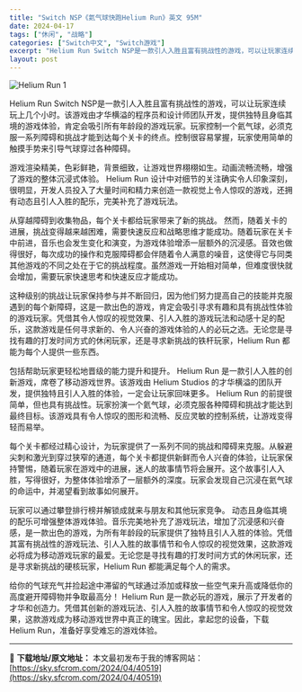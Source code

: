 ```yaml
---
title: "Switch NSP《氦气球快跑Helium Run》英文 95M"
date: 2024-04-17
tags: ["休闲", "战略"]
categories: ["Switch中文", "Switch游戏"]
excerpt: "Helium Run Switch NSP是一款引人入胜且富有挑战性的游戏，可以让玩家连续玩上几个小时。该游戏由才华横溢的程序员和设计师团队开发，提供独特且身临其境的游戏体验，肯定会吸引所有年龄段的游戏玩家。玩家控制一个氦气球，必须克服一系列障碍和挑战才能到达每个关卡的终点。控制很容易掌握，玩家使用&hellip;"
layout: post
---
```


<img class="aligncenter" src="https://sky.sfcrom.com/wp-content/uploads/2024/04/20240417105740-d733a.jpeg" alt="Helium Run 1" />

Helium Run Switch NSP是一款引人入胜且富有挑战性的游戏，可以让玩家连续玩上几个小时。该游戏由才华横溢的程序员和设计师团队开发，提供独特且身临其境的游戏体验，肯定会吸引所有年龄段的游戏玩家。玩家控制一个氦气球，必须克服一系列障碍和挑战才能到达每个关卡的终点。控制很容易掌握，玩家使用简单的触摸手势来引导气球穿过各种障碍。

游戏渲染精美，色彩鲜艳，背景细致，让游戏世界栩栩如生。动画流畅流畅，增强了游戏的整体沉浸式体验。 Helium Run 设计中对细节的关注确实令人印象深刻，很明显，开发人员投入了大量时间和精力来创造一款视觉上令人惊叹的游戏，还拥有动态且引人入胜的配乐，完美补充了游戏玩法。

从穿越障碍到收集物品，每个关卡都给玩家带来了新的挑战。
然而，随着关卡的进展，挑战变得越来越困难，需要快速反应和战略思维才能成功。随着玩家在关卡中前进，音乐也会发生变化和演变，为游戏体验增添一层额外的沉浸感。音效也做得很好，每次成功的操作和克服障碍都会伴随着令人满意的噪音，这使得它与同类其他游戏的不同之处在于它的挑战程度。虽然游戏一开始相对简单，但难度很快就会增加，需要玩家快速思考和快速反应才能成功。

这种级别的挑战让玩家保持参与并不断回归，因为他们努力提高自己的技能并克服遇到的每个新障碍，这是一款出色的游戏，肯定会吸引寻求有趣和具有挑战性体验的游戏玩家。凭借其令人惊叹的视觉效果、引人入胜的游戏玩法和动感十足的配乐，这款游戏是任何寻求新的、令人兴奋的游戏体验的人的必玩之选。无论您是寻找有趣的打发时间方式的休闲玩家，还是寻求新挑战的铁杆玩家，Helium Run 都能为每个人提供一些东西。

包括帮助玩家更轻松地晋级的能力提升和提升。
Helium Run 是一款引人入胜的创新游戏，席卷了移动游戏世界。该游戏由 Helium Studios 的才华横溢的团队开发，提供独特且引人入胜的体验，一定会让玩家回味更多。 Helium Run 的前提很简单，但也具有挑战性。玩家扮演一个氦气球，必须克服各种障碍和挑战才能达到最终目标。该游戏具有令人惊叹的图形和流畅、反应灵敏的控制系统，让游戏变得轻而易举。

每个关卡都经过精心设计，为玩家提供了一系列不同的挑战和障碍来克服。从躲避尖刺和激光到穿过狭窄的通道，每个关卡都提供新鲜而令人兴奋的体验，让玩家保持警惕，随着玩家在游戏中的进展，迷人的故事情节将会展开。这个故事引人入胜，写得很好，为整体体验增添了一层额外的深度。玩家会发现自己沉浸在氦气球的命运中，并渴望看到故事如何展开。

玩家可以通过攀登排行榜并解锁成就来与朋友和其他玩家竞争。
动态且身临其境的配乐可增强整体游戏体验。音乐完美地补充了游戏玩法，增加了沉浸感和兴奋感，是一款出色的游戏，为所有年龄段的玩家提供了独特且引人入胜的体验。凭借其富有挑战性的游戏玩法、引人入胜的故事情节和令人惊叹的视觉效果，这款游戏必将成为移动游戏玩家的最爱。无论您是寻找有趣的打发时间方式的休闲玩家，还是寻求新挑战的硬核玩家，Helium Run 都能满足每个人的需求。

给你的气球充气并捡起途中滞留的气球通过添加或释放一些空气来升高或降低你的高度避开障碍物并争取最高分！ Helium Run 是一款必玩的游戏，展示了开发者的才华和创造力。凭借其创新的游戏玩法、引人入胜的故事情节和令人惊叹的视觉效果，这款游戏成为移动游戏世界中真正的瑰宝。因此，拿起您的设备，下载 Helium Run，准备好享受难忘的游戏体验。

---
📖 **下载地址/原文地址：** 本文最初发布于我的博客网站：[https://sky.sfcrom.com/2024/04/40519](https://sky.sfcrom.com/2024/04/40519)
